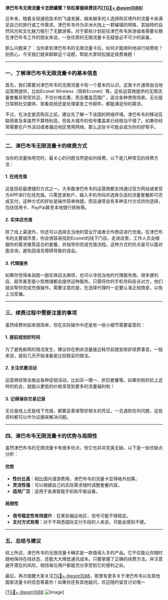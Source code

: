 **津巴布韦无限流量卡怎麽續費？轻松掌握续费技巧[[TG💪+ @esim1088](https://t.me/s/esim1088)]**

近年来，随着全球通信技术的飞速发展，越来越多的人选择购买境外的流量卡来满足自己的旅行或工作需求。津巴布韦作为非洲大陆上一颗璀璨的明珠，其独特的自然风光和文化魅力吸引了无数游客。对于那些计划前往津巴布韦旅游或者需要长期在津巴布韦工作的朋友来说，一张优质的无限流量卡无疑是必不可少的装备。

那么问题来了：当你拿到津巴布韦的无限流量卡后，如何才能顺利地进行续费呢？别担心，今天我们就来聊聊这个话题，帮助大家轻松搞定续费难题！

---

### **一、了解津巴布韦无限流量卡的基本信息**

首先，我们需要对津巴布韦的无限流量卡有一个基本的认识。这类卡片通常由当地运营商提供，比如Econet Wireless（简称Econet）等。这些运营商提供的无限流量套餐非常受欢迎，不仅价格实惠，而且覆盖范围广，适合各种使用场景。无论是日常刷社交媒体、观看视频还是处理紧急工作邮件，都能满足你的需求。

不过，在决定是否购买之前，建议先了解一下该国的网络环境。津巴布韦的移动互联网普及率虽然不算特别高，但各大城市的信号覆盖率已经相当不错了。如果你经常需要在户外活动或者偏远地区使用网络，那么这张卡可能会成为你的好帮手。

---

### **二、津巴布韦无限流量卡的续费方式**

当你的流量快用完时，最关心的问题当然是如何续费。以下是几种常见的续费方法：

#### **1. 在线充值**
这是目前最便捷的方式之一。大多数津巴布韦的运营商都支持通过官方网站或者官方APP进行在线充值。只需登录账户，输入手机号码并选择合适的流量套餐即可完成支付。这种方式的好处是操作简单快捷，而且通常会有多种支付方式供你选择，包括信用卡、PayPal甚至本地银行转账等。

#### **2. 实体店充值**
除了线上渠道外，你还可以选择去当地的营业厅或者合作商店进行充值。在津巴布韦的主要城市里，你会很容易找到Econet的线下门店。走进店里，工作人员会根据你的需求推荐适合的套餐，并指导你完成充值流程。这种方式的优点是可以面对面咨询，避免因语言障碍导致的误会。

#### **3. 代理服务**
如果你觉得亲自跑一趟实体店太麻烦，也可以寻找当地的代理服务商。很多便利店、超市甚至是小型商铺都会提供这种服务。只需将你的手机号码告诉对方，他们就会帮你完成充值操作。需要注意的是，在选择代理时一定要认准正规商家，以免上当受骗。

---

### **三、续费过程中需要注意的事项**

虽然续费听起来很简单，但在实际操作中还是有一些小细节需要留意的：

#### **1. 提前规划好时间**
为了避免断网的情况发生，建议你在剩余流量接近耗尽前就安排好续费事宜。一般来说，提前几天开始准备是比较稳妥的做法。

#### **2. 关注优惠活动**
运营商经常会推出各种促销活动，比如买一赠一、折扣套餐等。如果你刚好赶上这样的机会，就能以更低的价格享受到更多的流量福利啦！

#### **3. 记得保存交易记录**
无论是线上还是线下充值，都要妥善保管好相关的凭证。一旦遇到任何问题，这些资料都可以作为证据来解决问题。

---

### **四、津巴布韦无限流量卡的优势与局限性**

虽然津巴布韦的无限流量卡有很多优点，但它也并非完美无缺。以下是一些优缺点分析：

#### **优势**
- **性价比高**：相比国内漫游费用，津巴布韦的流量卡显得格外划算。
- **灵活性强**：可以根据自己的实际需求随时调整套餐内容。
- **适用广泛**：适用于各类智能手机和平板设备。

#### **局限性**
- **信号稳定性有待提升**：在某些偏远地区，信号可能不够稳定。
- **支付方式有限**：对于不熟悉国际支付手段的人来说，可能会感到不便。

---

### **五、总结与建议**

综上所述，津巴布韦的无限流量卡确实是一款值得入手的产品。它不仅能让你随时随地保持在线状态，还能大大降低通讯成本。只要掌握了正确的续费方法，并注意避开潜在的风险，相信每位用户都能充分享受到它的便利之处。

最后，再次提醒大家关注[TG💪+ @esim1088](https://t.me/s/esim1088)，那里有更多关于津巴布韦以及其他国家流量卡的信息等着你！如果你还有其他疑问，欢迎随时留言讨论哦～

[[TG💪+ @esim1088](https://t.me/s/esim1088) ![Image](https://i.postimg.cc/4NQfJmqS/Snipaste-2025-05-13-00-14-12.png)]